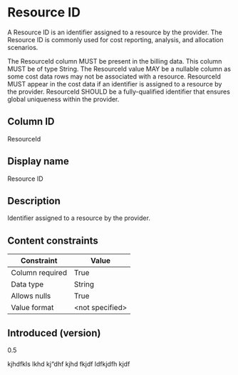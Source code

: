 # Resource ID

A Resource ID is an identifier assigned to a resource by the provider. The Resource ID is commonly used for cost reporting, analysis, and allocation scenarios.

The ResourceId column MUST be present in the billing data. This column MUST be of type String. The ResourceId value MAY be a nullable column as some cost data rows may not be associated with a resource. ResourceId MUST appear in the cost data if an identifier is assigned to a resource by the provider. ResourceId SHOULD be a fully-qualified identifier that ensures global uniqueness within the provider.

## Column ID

ResourceId

## Display name

Resource ID

## Description

Identifier assigned to a resource by the provider.

## Content constraints

| Constraint      | Value           |
|-----------------|-----------------|
| Column required | True            |
| Data type       | String          |
| Allows nulls    | True            |
| Value format    | \<not specified> |

## Introduced (version)

0.5

kjhdfkls lkhd kj“dhf kjhd fkjdf ldfkjdfh kjdf
